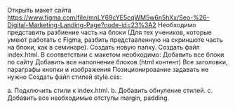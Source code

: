 Открыть макет сайта https://www.figma.com/file/mnLY69cYE5cqWM5w6n5hXx/Seo-%26-Digital-Marketing-Landing-Page?node-id=23%3A2
Необходимо представить разбиение часть на блоки (Для тех учеников, которые умеют работать с Figma, разбить представленную на скриншоте часть на блоки, как в семинаре).
Создать новую папку.
Создать файл index.html.
В соответствии с макетом необходимо:
Добавить все блоки по сайту
Добавить все наполнение блоков (html контент)
Все заголовки, параграфы кнопки и изображения Позиционирование задавать не нужно
Создать файл стилей style.css:

a. Подключить стили к index.html.
b. Добавить обнуление стилей.
c. Добавить все необходимые отступы margin, padding.
